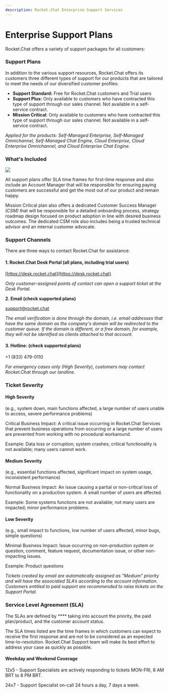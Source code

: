 ```yaml
---
description: Rocket.Chat Enterprise Support Services
---
```


# Enterprise Support Plans

Rocket.Chat offers a variety of support packages for all customers:

### **Support Plans**

In addition to the various support resources, Rocket.Chat offers its customers three different types of support for our products that are tailored to meet the needs of our diversified customer profiles:

* **Support Standard:** Free for Rocket.Chat customers and Trial users
* **Support Plus:** Only available to customers who have contracted this type of support through our sales channel. Not available in a self-service contract.
* **Mission Critical**: Only available to customers who have contracted this type of support through our sales channel. Not available in a self-service contract.

_Applied for the products: Self-Managed Enterprise, Self-Managed Omnichannel, Self-Managed Chat Engine, Cloud Enterprise, Cloud Enterprise Omnichannel, and Cloud Enterprise Chat Engine._

### What's Included

![](../../../.gitbook/assets/RC\_SupportPlan\_Matrix\_New.png)

All support plans offer SLA time frames for first-time response and also include an Account Manager that will be responsible for ensuring paying customers are successful and get the most out of our product and remain happy.

Mission Critical plan also offers a dedicated Customer Success Manager _(CSM)_ that will be responsible for a detailed onboarding process, strategy roadmap design focused on product adoption in line with desired business outcomes. The dedicated CSM role also includes being a trusted technical advisor and an internal customer advocate.

### Support Channels

There are three ways to contact Rocket.Chat for assistance:

#### **1. Rocket.Chat Desk Portal (all plans, including trial users)**

[https://desk.rocket.chat](https://desk.rocket.chat)

_Only customer-assigned points of contact can open a support ticket at the Desk Portal._

**2. Email (check supported plans)**

support@rocket.chat

_The email verification is done through the domain, i.e. email addresses that have the same domain as the company's domain will be redirected to the customer queue. If the domain is different, or a free domain, for example, they will not be identified as clients attached to that account._

#### **3. Hotline**: (check supported plans)

\+1 (833) 479-0110

_For emergency cases only (High Severity), customers may contact Rocket.Chat through our landline._

### Ticket Severity

#### **High** Severity

(e.g., system down, main functions affected, a large number of users unable to access, severe performance problems)

Critical Business Impact: A critical issue occurring in Rocket.Chat Services that prevent business operations from occurring or a large number of users are prevented from working with no procedural workaround.

Example: Data loss or corruption; system crashes; critical functionality is not available; many users cannot work.

#### **Medium** Severity

(e.g., essential functions affected, significant impact on system usage, inconsistent performance)

Normal Business Impact: An issue causing a partial or non-critical loss of functionality on a production system. A small number of users are affected.

Example: Some systems functions are not available; not many users are impacted; minor performance problems.

#### **Low** Severity

(e.g., small impact to functions, low number of users affected, minor bugs, simple questions)

Minimal Business Impact: Issue occurring on non-production system or question, comment, feature request, documentation issue, or other non-impacting issues.

Example: Product questions

_Tickets created by email are automatically assigned as "Medium" priority and will have the associated SLA’s according to the account information. Customers entitled to paid support are recommended to raise tickets on the Support Portal._

### **Service Level Agreement (SLA)**

The SLAs are defined by \*\*\*\* taking into account the priority, the paid plan/product, and the customer account status.

The SLA times listed are the time frames in which customers can expect to receive the first response and are not to be considered as an expected time-to-resolution. Rocket.Chat Support team will make its best effort to address your case as quickly as possible.

#### Weekday and Weekend Coverage

12x5 - Support Specialists are actively responding to tickets MON-FRI, 8 AM BRT to 8 PM BRT.

24x7 - Support Specialist on-call 24 hours a day, 7 days a week.

